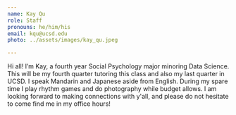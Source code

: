 ```yaml
---
name: Kay Qu
role: Staff
pronouns: he/him/his
email: kqu@ucsd.edu 
photo: ../assets/images/kay_qu.jpeg

---
```

Hi all! I’m Kay, a fourth year Social Psychology major minoring Data Science. This will be my fourth quarter tutoring this class and also my last quarter in UCSD. I speak Mandarin and Japanese aside from English. During my spare time I play rhythm games and do photography while budget allows. I am looking forward to making connections with y'all, and please do not hesitate to come find me in my office hours!